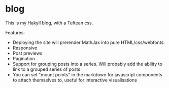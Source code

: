 # blog

This is my Hakyll blog, with a Tuftean css. 

Features:

- Deploying the site will prerender MathJax into pure HTML/css/webfonts. 
- Responsive
- Post previews
- Pagination
- Support for grouping posts into a series. Will probably add the ability to link to a grouped series of posts
- You can set "mount points" in the markdown for javascript components to attach themselves to, useful for interactive visualisations
